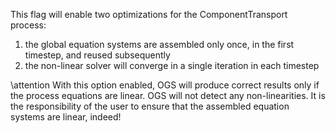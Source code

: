 This flag will enable two optimizations for the ComponentTransport process:

1. the global equation systems are assembled only once, in the first timestep,
   and reused subsequently
2. the non-linear solver will converge in a single iteration in each timestep

\attention
With this option enabled, OGS will produce correct results only if the process equations are linear.
OGS will not detect any non-linearities. It is the responsibility of the user to
ensure that the assembled equation systems are linear, indeed!
